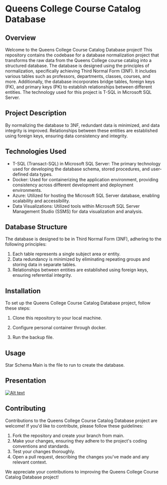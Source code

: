 # Queens College Course Catalog Database

## Overview

Welcome to the Queens College Course Catalog Database project! This repository contains the codebase for a database normalization project that transforms the raw data from the Queens College course catalog into a structured database. The database is designed using the principles of normalization, specifically achieving Third Normal Form (3NF). It includes various tables such as professors, departments, classes, courses, and more. Additionally, the database incorporates bridge tables, foreign keys (FK), and primary keys (PK) to establish relationships between different entities. The technology used for this project is T-SQL in Microsoft SQL Server.

## Project Description

By normalizing the database to 3NF, redundant data is minimized, and data integrity is improved. Relationships between these entities are established using foreign keys, ensuring data consistency and integrity.

## Technologies Used

- T-SQL (Transact-SQL) in Microsoft SQL Server: The primary technology used for developing the database schema, stored procedures, and user-defined data types.
- Docker: Used for containerizing the application environment, providing consistency across different development and deployment environments.
- Azure: Utilized for hosting the Microsoft SQL Server database, enabling scalability and accessibility.
- Data Visualizations: Utilized tools within Microsoft SQL Server Management Studio (SSMS) for data visualization and analysis.

## Database Structure

The database is designed to be in Third Normal Form (3NF), adhering to the following principles:

1. Each table represents a single subject area or entity.
2. Data redundancy is minimized by eliminating repeating groups and storing data in separate tables.
3. Relationships between entities are established using foreign keys, ensuring referential integrity.

## Installation

To set up the Queens College Course Catalog Database project, follow these steps:

1. Clone this repository to your local machine.

2. Configure personal container through docker.

3. Run the backup file.

## Usage

Star Schema Main is the file to run to create the database.

## Presentation
[![Alt text](https://img.youtube.com/vi/__8d47xNsPI/0.jpg)](https://www.youtube.com/watch?v=__8d47xNsPI)




## Contributing

Contributions to the Queens College Course Catalog Database project are welcome! If you'd like to contribute, please follow these guidelines:

1. Fork the repository and create your branch from main.
2. Make your changes, ensuring they adhere to the project's coding conventions and standards.
3. Test your changes thoroughly.
4. Open a pull request, describing the changes you've made and any relevant context.

We appreciate your contributions to improving the Queens College Course Catalog Database project!
